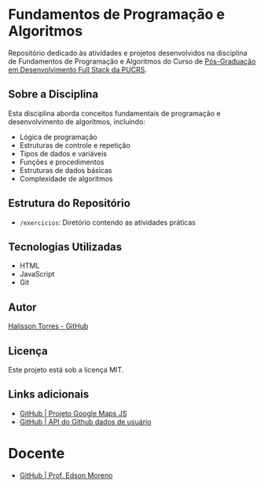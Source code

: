 # Fundamentos de Programação e Algoritmos

Repositório dedicado às atividades e projetos desenvolvidos na disciplina de Fundamentos de Programação e Algoritmos do Curso de [Pós-Graduação em Desenvolvimento Full Stack da PUCRS](https://online.pucrs.br/pos-graduacao/desenvolvimento-full-stack).

## Sobre a Disciplina

Esta disciplina aborda conceitos fundamentais de programação e desenvolvimento de algoritmos, incluindo:

- Lógica de programação
- Estruturas de controle e repetição
- Tipos de dados e variáveis
- Funções e procedimentos
- Estruturas de dados básicas
- Complexidade de algoritmos

## Estrutura do Repositório

- `/exercicios`: Diretório contendo as atividades práticas

## Tecnologias Utilizadas

- HTML
- JavaScript
- Git

## Autor

[Halisson Torres - GitHub](https://github.com/halissontorres)

## Licença

Este projeto está sob a licença MIT.

## Links adicionais
- [GitHub | Projeto Google Maps JS](https://github.com/googlemaps/google-maps-services-js)
- [GitHub | API do Github dados de usuário](https://api.github.com/users/halissontorres)

# Docente
- [GitHub | Prof. Edson Moreno](https://github.com/empucrs)

